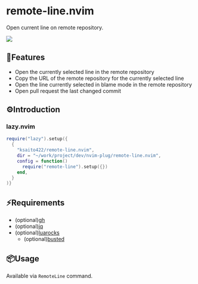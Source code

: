 # remote-line.nvim
Open current line on remote repository.

<a href="https://dotfyle.com/plugins/ksaito422/remote-line.nvim">
	<img src="https://dotfyle.com/plugins/ksaito422/remote-line.nvim/shield?style=for-the-badge" />
</a>

## 🚀Features

- Open the currently selected line in the remote repository
- Copy the URL of the remote repository for the currently selected line
- Open the line currently selected in blame mode in the remote repository
- Open pull request the last changed commit


## ⚙️Introduction

### lazy.nvim
```lua
require("lazy").setup({
  {
    "ksaito422/remote-line.nvim",
    dir = "~/work/project/dev/nvim-plug/remote-line.nvim",
    config = function()
      require("remote-line").setup({})
    end,
  }
)}
```

## ⚡️Requirements
- (optional)[gh](https://cli.github.com/)
- (optional)[jq](https://github.com/jqlang/jq)
- (optional)[luarocks](https://luarocks.org/)
  - (optional)[busted](https://github.com/lunarmodules/busted)

## 📦Usage

Available via `RemoteLine` command.

